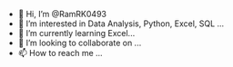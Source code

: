 - 👋 Hi, I’m @RamRK0493
- 👀 I’m interested in Data Analysis, Python, Excel, SQL ...
- 🌱 I’m currently learning Excel...
- 💞️ I’m looking to collaborate on ...
- 📫 How to reach me ...

<!---
RamRK0493/RamRK0493 is a ✨ special ✨ repository because its `README.md` (this file) appears on your GitHub profile.
You can click the Preview link to take a look at your changes.
--->
